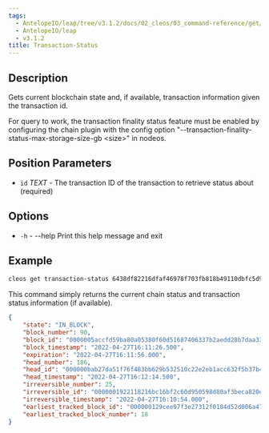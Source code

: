 ```yaml
---
tags:
  - AntelopeIO/leap/tree/v3.1.2/docs/02_cleos/03_command-reference/get/transaction-status.md
  - AntelopeIO/leap
  - v3.1.2
title: Transaction-Status
---
```

## Description

Gets current blockchain state and, if available, transaction information given the transaction id.

For query to work, the transaction finality status feature must be enabled by configuring
the chain plugin with the config option "--transaction-finality-status-max-storage-size-gb \<size\>"
in nodeos.

## Position Parameters

- `id` _TEXT_ - The transaction ID of the transaction to retrieve status about (required)

## Options
- `-h` - --help                   Print this help message and exit
## Example


```sh
cleos get transaction-status 6438df82216dfaf46978f703fb818b49110dbfc5d9b521b5d08c342277438b29
```

This command simply returns the current chain status and transaction status information (if available).

```json
{
    "state": "IN_BLOCK",
    "block_number": 90,
    "block_id": "0000005accfd59ba80a05380f60d51687406337b2aedd28b7daa33fdb8c16b5a",
    "block_timestamp": "2022-04-27T16:11:26.500",
    "expiration": "2022-04-27T16:11:56.000",
    "head_number": 186,
    "head_id": "000000bab27da51f76f483bb629b532510c22e2eb1acc632f5b37b421adecf63",
    "head_timestamp": "2022-04-27T16:12:14.500",
    "irreversible_number": 25,
    "irreversible_id": "0000001922118216bc16bf2c60d950598d80af3beca820eab751f7beecdb29e4",
    "irreversible_timestamp": "2022-04-27T16:10:54.000",
    "earliest_tracked_block_id": "000000129cee97f3e27312f0184d52d006a470f0e620553dfb4c5b4f3c856ab2",
    "earliest_tracked_block_number": 18
}
```
